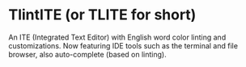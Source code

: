 # TlintITE (or TLITE for short)
An ITE (Integrated Text Editor) with English word color linting and customizations.
Now featuring IDE tools such as the terminal and file browser, also auto-complete (based on linting).
